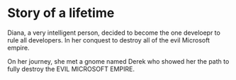 # Story of a lifetime

Diana, a very intelligent person, decided to become the one develoepr to rule all developers. In her conquest to destroy all of the evil Microsoft empire.

On her journey, she met a gnome named Derek who showed her the path to fully destroy the EVIL MICROSOFT EMPIRE.
